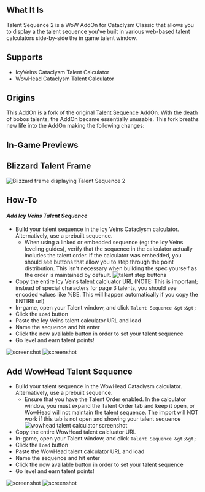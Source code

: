 ## What It Is

Talent Sequence 2 is a WoW AddOn for Cataclysm Classic that allows you to display a the talent sequence you've built in various web-based talent calculators side-by-side the in game talent window.

## Supports

* IcyVeins Cataclysm Talent Calculator
* WowHead Cataclysm Talent Calculator

## Origins

This AddOn is a fork of the original [Talent Sequence](https://www.curseforge.com/wow/addons/talent-sequence/
) AddOn. With the death of bobos talents, the AddOn became essentially unusable. This fork breaths new life into the AddOn making the following changes:


## In-Game Previews

## Blizzard Talent Frame

![Blizzard frame displaying Talent Sequence 2](https://i.imgur.com/BjADJLG.jpeg)


## How-To


#### *Add Icy Veins Talent Sequence*

* Build your talent sequence in the Icy Veins Cataclysm calculator. Alternatively, use a prebuilt sequence.
   * When using a linked or embedded sequence (eg: the Icy Veins leveling guides), verify that the sequence in the calculator actually includes the talent order. If the calculator was embedded, you should see buttons that allow you to step through the point distribution. This isn't necessary when building the spec yourself as the order is maintained by default. ![talent step buttons](https://i.imgur.com/MT02brt.png)
* Copy the entire Icy Veins talent calcluator URL (NOTE: This is important; instead of special characters for page 3 talents, you should see encoded values like %BE. This will happen automatically if you copy the ENTIRE url)
* In-game, open your Talent window, and click `Talent Sequence &gt;&gt;`
* Click the `Load` button
* Paste the Icy Veins talent calculator URL and load
* Name the sequence and hit enter
* Click the now available button in order to set your talent sequence
* Go level and earn talent points!

![screenshot](https://i.imgur.com/dZAMbix.png)
![screenshot](https://i.imgur.com/3BZAal9.png)

## Add WowHead Talent Sequence

* Build your talent sequence in the WowHead Cataclysm calculator. Alternatively, use a prebuilt sequence.
   * Ensure that you have the Talent Order enabled. In the calculator window, you must expand the Talent Order tab and keep it open, or WowHead will not maintain the talent sequence. The import will NOT work if this tab is not open and showing your talent sequence ![wowhead talent calculator screenshot](https://i.imgur.com/LPBe091.png)
* Copy the entire WowHead talent calcluator URL
* In-game, open your Talent window, and click `Talent Sequence &gt;&gt;`
* Click the `Load` button
* Paste the WowHead talent calculator URL and load
* Name the sequence and hit enter
* Click the now available button in order to set your talent sequence
* Go level and earn talent points!

![screenshot](https://i.imgur.com/dZAMbix.png)
![screenshot](https://i.imgur.com/3BZAal9.png)
